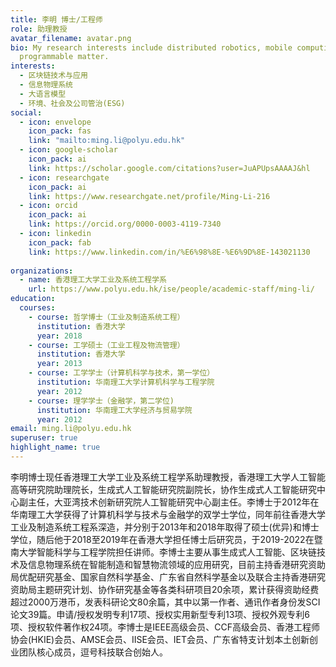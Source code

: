 ```yaml
---
title: 李明 博士/工程师
role: 助理教授
avatar_filename: avatar.png
bio: My research interests include distributed robotics, mobile computing and
  programmable matter.
interests:
  - 区块链技术与应用
  - 信息物理系统
  - 大语言模型
  - 环境、社会及公司管治(ESG)
social:
  - icon: envelope
    icon_pack: fas
    link: "mailto:ming.li@polyu.edu.hk"
  - icon: google-scholar
    icon_pack: ai
    link: https://scholar.google.com/citations?user=JuAPUpsAAAAJ&hl
  - icon: researchgate
    icon_pack: ai
    link: https://www.researchgate.net/profile/Ming-Li-216
  - icon: orcid
    icon_pack: ai
    link: https://orcid.org/0000-0003-4119-7340
  - icon: linkedin
    icon_pack: fab
    link: https://www.linkedin.com/in/%E6%98%8E-%E6%9D%8E-143021130
    
organizations:
  - name: 香港理工大学工业及系统工程学系
    url: https://www.polyu.edu.hk/ise/people/academic-staff/ming-li/
education:
  courses:
    - course: 哲学博士（工业及制造系统工程）
      institution: 香港大学 
      year: 2018
    - course: 工学硕士（工业工程及物流管理）
      institution: 香港大学
      year: 2013
    - course: 工学学士（计算机科学与技术，第一学位）
      institution: 华南理工大学计算机科学与工程学院
      year: 2012
    - course: 理学学士（金融学，第二学位)
      institution: 华南理工大学经济与贸易学院
      year: 2012
email: ming.li@polyu.edu.hk
superuser: true
highlight_name: true
---
```

李明博士现任香港理工大学工业及系统工程学系助理教授，香港理工大学人工智能高等研究院助理院长，生成式人工智能研究院副院长，协作生成式人工智能研究中心副主任，大亚湾技术创新研究院人工智能研究中心副主任。李博士于2012年在华南理工大学获得了计算机科学与技术与金融学的双学士学位，同年前往香港大学工业及制造系统工程系深造，并分别于2013年和2018年取得了硕士(优异)和博士学位，随后他于2018至2019年在香港大学担任博士后研究员，于2019-2022在暨南大学智能科学与工程学院担任讲师。李博士主要从事生成式人工智能、区块链技术及信息物理系统在智能制造和智慧物流领域的应用研究，目前主持香港研究资助局优配研究基金、国家自然科学基金、广东省自然科学基金以及联合主持香港研究资助局主题研究计划、协作研究基金等各类科研项目20余项，累计获得资助经费超过2000万港币，发表科研论文80余篇，其中以第一作者、通讯作者身份发SCI论文39篇。申请/授权发明专利17项、授权实用新型专利13项、授权外观专利6项、授权软件著作权24项。李博士是IEEE高级会员、CCF高级会员、香港工程师协会(HKIE)会员、AMSE会员、IISE会员、IET会员、广东省特支计划本土创新创业团队核心成员，逗号科技联合创始人。

